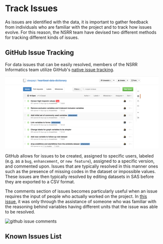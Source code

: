 # Track Issues

As issues are identified with the data, it is important to gather feedback from individuals who are familiar with the project and to track how issues evolve. For this reason, the NSRR team have devised two different methods for tracking different kinds of issues.

## GitHub Issue Tracking

For data issues that can be easily resolved, members of the NSRR Informatics team utilize GitHub's [native issue tracking](https://help.github.com/articles/about-issues).

![github issue tracking](../assets/images/github_issues.png)

GitHub allows for issues to be created, assigned to specific users, labeled (e.g. as a `bug`, `enhancement`, or `new feature`), assigned to a specific version, and commented upon. Issues that are typically resolved in this manner ones such as the presence of missing codes in the dataset or impossible values. These issues are then typically resolved by editing datasets in SAS before they are exported to a CSV format.

The comments section of issues becomes particularly useful when an issue requires the input of people who actually worked on the project. In [this issue](https://github.com/sleepepi/shhs-data-dictionary/issues/67), it was only through the assistance of someone who was familiar with the reasoning behind variables having different units that the issue was able to be resolved.

![github issue comments](../assests/images/github_issue_comments.png)

## Known Issues List
